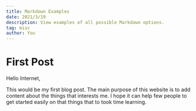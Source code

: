 ```yaml
---
title: Markdown Examples
date: 2021/3/19
description: View examples of all possible Markdown options.
tag: misc
author: You
---
```


# First Post

Hello Internet,

This would be my first blog post. The main purpose of this website is to add content about the things that interests me.
I hope it can help few people to get started easily on that things that to took time learning. 
